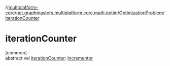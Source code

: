 //[multiplatform-core](../../../index.md)/[net.graphmasters.multiplatform.core.math.optim](../index.md)/[OptimizationProblem](index.md)/[iterationCounter](iteration-counter.md)

# iterationCounter

[common]\
abstract val [iterationCounter](iteration-counter.md): [Incrementor](../../net.graphmasters.multiplatform.core.math.utils/-incrementor/index.md)
